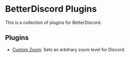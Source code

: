 # BetterDiscord Plugins

This is a collection of plugins for BetterDiscord.

## Plugins

- [Custom Zoom](https://github.com/Thunderz2016/BDPlugins/tree/main/CustomZoom): Sets an arbitrary zoom level for Discord.